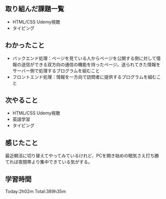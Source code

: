 ## 取り組んだ課題一覧
 - HTML/CSS Udemy視聴
 - タイピング
## わかったこと
 - バックエンド処理：ページを見ている人からページを公開する側に対して情報の送信ができる双方向の通信の機能を持ったページ。送られてきた情報をサーバー側で処理するプログラムを組むこと
 - フロントエンド処理：情報を一方向で訪問者に提供するプログラムを組むこと
## 次やること
 - HTML/CSS Udemy視聴
 - 英語学習
 - タイピング
## 感じたこと
最近朝活に切り替えてやってみているけれど、PCを開き始めの眠気さえ打ち勝てれば夜間帯より集中できている気がする。
## 学習時間
Today:2h02m  Total:389h35m